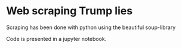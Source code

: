 # Web scraping Trump lies

Scraping has been done with python using the beautiful soup-library

Code is presented in a jupyter notebook.
